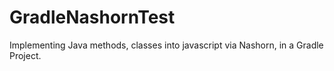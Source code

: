 # GradleNashornTest

Implementing Java methods, classes into javascript via Nashorn, in a Gradle Project.
